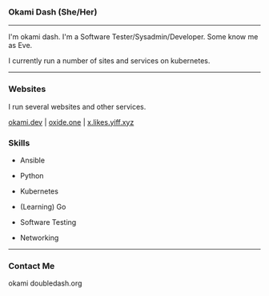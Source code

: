 ### Okami Dash (She/Her)

---

I'm okami dash. I'm a Software Tester/Sysadmin/Developer. Some know me as Eve. 



I currently run a number of sites and services on kubernetes.

---

### Websites

I run several websites and  other services.

[okami.dev](https://okami.dev) | [oxide.one](https://oxide.one) | [x.likes.yiff.xyz](https://x.likes.yiff.xyz)

### Skills

- Ansible

- Python

- Kubernetes

- (Learning) Go

- Software Testing

- Networking

---

### Contact Me

okami <AT> doubledash.org


